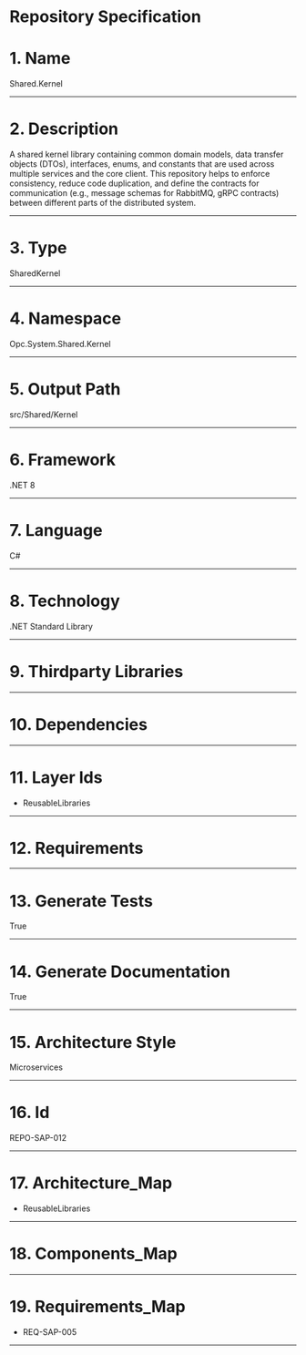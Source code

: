 # Repository Specification

# 1. Name
Shared.Kernel


---

# 2. Description
A shared kernel library containing common domain models, data transfer objects (DTOs), interfaces, enums, and constants that are used across multiple services and the core client. This repository helps to enforce consistency, reduce code duplication, and define the contracts for communication (e.g., message schemas for RabbitMQ, gRPC contracts) between different parts of the distributed system.


---

# 3. Type
SharedKernel


---

# 4. Namespace
Opc.System.Shared.Kernel


---

# 5. Output Path
src/Shared/Kernel


---

# 6. Framework
.NET 8


---

# 7. Language
C#


---

# 8. Technology
.NET Standard Library


---

# 9. Thirdparty Libraries



---

# 10. Dependencies



---

# 11. Layer Ids

- ReusableLibraries


---

# 12. Requirements



---

# 13. Generate Tests
True


---

# 14. Generate Documentation
True


---

# 15. Architecture Style
Microservices


---

# 16. Id
REPO-SAP-012


---

# 17. Architecture_Map

- ReusableLibraries


---

# 18. Components_Map



---

# 19. Requirements_Map

- REQ-SAP-005


---

